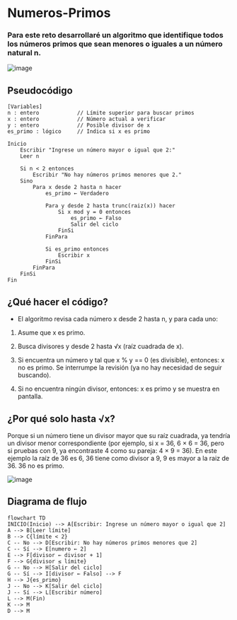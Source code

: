 # Numeros-Primos

### Para este reto desarrollaré un algoritmo que identifique todos los números primos que sean menores o iguales a un número natural n.


![image](https://github.com/user-attachments/assets/40be11de-abd7-4cf1-9e11-682365baeaf6)


## Pseudocódigo

```
[Variables]
n : entero            // Límite superior para buscar primos
x : entero            // Número actual a verificar
y : entero            // Posible divisor de x
es_primo : lógico     // Indica si x es primo

Inicio
    Escribir "Ingrese un número mayor o igual que 2:"
    Leer n

    Si n < 2 entonces
        Escribir "No hay números primos menores que 2."
    Sino
        Para x desde 2 hasta n hacer
            es_primo ← Verdadero

            Para y desde 2 hasta trunc(raiz(x)) hacer
                Si x mod y = 0 entonces
                    es_primo ← Falso
                    Salir del ciclo
                FinSi
            FinPara

            Si es_primo entonces
                Escribir x
            FinSi
        FinPara
    FinSi
Fin
```

## ¿Qué hacer el código?

- El algoritmo revisa cada número x desde 2 hasta n, y para cada uno:

1. Asume que x es primo.

2. Busca divisores y desde 2 hasta √x (raíz cuadrada de x).

3. Si encuentra un número y tal que x % y == 0 (es divisible), entonces: x no es primo. Se interrumpe la revisión (ya no hay necesidad de seguir buscando).

4. Si no encuentra ningún divisor, entonces: x es primo y se muestra en pantalla.

## ¿Por qué solo hasta √x?

Porque si un número tiene un divisor mayor que su raíz cuadrada, ya tendría un divisor menor correspondiente (por ejemplo, si x = 36, 6 × 6 = 36, pero si pruebas con 9, ya encontraste 4 como su pareja: 4 × 9 = 36). En este ejemplo la raíz de 36 es 6, 36 tiene como divisor a 9, 9 es mayor a la raiz de 36. 36 no es primo.

![image](https://github.com/user-attachments/assets/aa20c392-e07e-48b1-b1bf-b4418ea26154)

## Diagrama de flujo

```mermaid
flowchart TD
INICIO(Inicio) --> A[Escribir: Ingrese un número mayor o igual que 2]
A --> B[Leer límite]
B --> C{límite < 2}
C -- No --> D[Escribir: No hay números primos menores que 2]
C -- Sí --> E[numero ← 2]
E --> F[divisor ← divisor + 1]
F --> G{divisor ≤ límite}
G -- No --> H[Salir del ciclo]
G -- Sí --> I[divisor ← Falso] --> F
H --> J{es_primo}
J -- No --> K[Salir del ciclo]
J -- Sí --> L[Escribir número]
L --> M(Fin)
K --> M
D --> M


   

